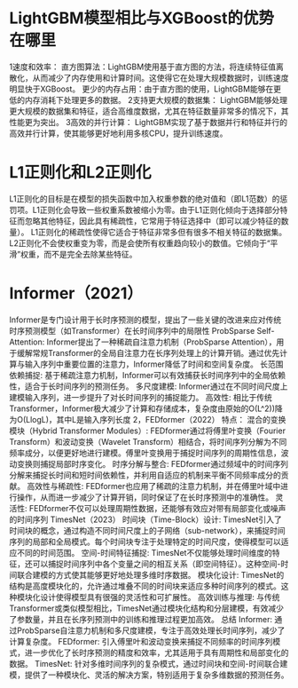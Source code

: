 # LightGBM模型相比与XGBoost的优势在哪里
1速度和效率：
直方图算法：LightGBM使用基于直方图的方法，将连续特征值离散化，从而减少了内存使用和计算时间。这使得它在处理大规模数据时，训练速度明显快于XGBoost。
更少的内存占用：由于直方图的使用，LightGBM能够在更低的内存消耗下处理更多的数据。
2支持更大规模的数据集：
LightGBM能够处理更大规模的数据集和特征，适合高维度数据，尤其在特征数量非常多的情况下，其性能更为突出。
3高效的并行计算：
LightGBM实现了基于数据并行和特征并行的高效并行计算，使其能够更好地利用多核CPU，提升训练速度。


# L1正则化和L2正则化
L1正则化的目标是在模型的损失函数中加入权重参数的绝对值和（即L1范数）的惩罚项。L1正则化会导致一些权重系数被缩小为零。由于L1正则化倾向于选择部分特征而忽略其他特征，因此具有稀疏性，它常用于特征选择中（即可以减少特征的数量）。
L1正则化的稀疏性使得它适合于特征非常多但有很多不相关特征的数据集。
L2正则化不会使权重变为零，而是会使所有权重趋向较小的数值。它倾向于“平滑”权重，而不是完全去除某些特征。

# Informer（2021）
Informer是专门设计用于长时序预测的模型，提出了一些关键的改进来应对传统时序预测模型（如Transformer）在长时间序列中的局限性
ProbSparse Self-Attention: Informer提出了一种稀疏自注意力机制（ProbSparse Attention），用于缓解常规Transformer的全局自注意力在长序列处理上的计算开销。通过优先计算与输入序列中重要位置的注意力，Informer降低了时间和空间复杂度。
长范围依赖捕捉: 基于稀疏注意力机制，Informer可以有效捕获长时间序列中的全局依赖性，适合于长时间序列的预测任务。
多尺度建模: Informer通过在不同时间尺度上建模输入序列，进一步提升了对长时间序列的捕捉能力。
高效性: 相比于传统Transformer，Informer极大减少了计算和存储成本，复杂度由原始的O(L^2))降为O(LlogL)，其中L是输入序列长度
2，FEDformer（2022）
特点：
混合的变换模块（Hybrid Transformer Modules）: FEDformer通过将傅里叶变换（Fourier Transform）和波动变换（Wavelet Transform）相结合，将时间序列分解为不同频率成分，以便更好地进行建模。傅里叶变换用于捕捉时间序列的周期性信息，波动变换则捕捉局部时序变化。
时序分解与整合: FEDformer通过频域中的时间序列分解来捕捉长时间和短时间依赖性，并利用自适应的机制来平衡不同频率成分的贡献。
高效性与稀疏性: FEDformer也应用了稀疏的注意力机制，并在傅里叶域中进行操作，从而进一步减少了计算开销，同时保证了在长时序预测中的准确性。
灵活性: FEDformer不仅可以处理周期性数据，还能够有效应对带有局部变化或噪声的时间序列
TimesNet（2023）
时间块（Time-Block）设计: TimesNet引入了时间块的概念，通过构造不同时间尺度上的子网络（sub-network），来捕捉时间序列的局部和全局模式。每个时间块专注于处理特定的时间尺度，使得模型可以适应不同的时间范围。
空间-时间特征捕捉: TimesNet不仅能够处理时间维度的特征，还可以捕捉时间序列中各个变量之间的相互关系（即空间特征）。这种空间-时间联合建模的方式使其能够更好地处理多维时序数据。
模块化设计: TimesNet的结构是高度模块化的，允许通过堆叠不同的时间块来适应多种时间序列的模式。这种模块化设计使得模型具有很强的灵活性和可扩展性。
高效训练与推理: 与传统Transformer或类似模型相比，TimesNet通过模块化结构和分层建模，有效减少了参数量，并且在长序列预测中的训练和推理过程更加高效。
总结
Informer: 通过ProbSparse自注意力机制和多尺度建模，专注于高效处理长时间序列，减少了计算复杂度。
FEDformer: 引入傅里叶和波动变换来捕捉不同频率的时间序列模式，进一步优化了长时序预测的精度和效率，尤其适用于具有周期性和局部变化的数据。
TimesNet: 针对多维时间序列的复杂模式，通过时间块和空间-时间联合建模，提供了一种模块化、灵活的解决方案，特别适用于复杂多维数据的预测任务。

# 